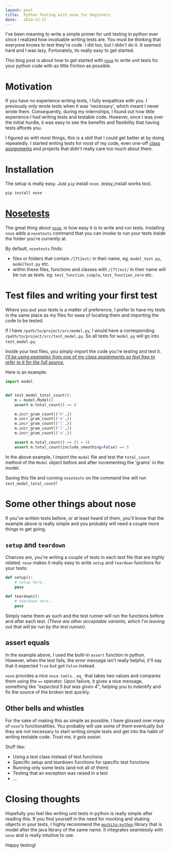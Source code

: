 ```yaml
---
layout: post
title:  Python Testing with nose for beginners
date:   2014-12-17
---
```

I've been meaning to write a simple primer for unit testing in python ever since
I realized how invaluable writing tests are. You must be thinking that everyone
knows to test they're code. I did too, but I didn't do it. It seemed hard and I
was lazy. Fortunately, its really easy to get started.

This blog post is about how to get started with [`nose`][nose] to write unit
tests for your python code with as little friction as possible.

<!--more-->

# Motivation
If you have no experience writing tests, I fully empathize with you. I
previously only wrote tests when it was 'necessary', which meant I never wrote
them. Consequently, during my internships, I found out how little experience I
had writing tests and testable code. However, once I was over the initial
hurdle, it was easy to see the benefits and flexibility that having tests
affords you.

I figured as with most things, this is a skill that I could get better at by
doing repeatedly. I started writing tests for most of my code, even one-off
[class][cs4248] [assignments][cs3245] and projects that didn't really care too
much about them.

# Installation
The setup is really easy. Just `pip` install `nose`. (easy\_install
works too).

```bash
pip install nose
```

# [Nosetests][nose]
The great thing about [`nose`][nose], is how easy it is to write and run tests.
Installing `nose` adds a `nosetests` command that you can invoke to run your
tests inside the folder you're currently at.

By default, `nosetests` finds:

- files or folders that contain `/[Tt]est/` in their name, eg. `model_test.py`,
  `modelTest.py` etc.
- within these files, functions and classes with `/[Tt]est/` in their name will
  be run as tests. eg. `test_function_simple`, `test_function_zero` etc.

# Test files and writing your first test
Where you put your tests is a matter of preference, I prefer to have my tests in
the same place as my files for ease of locating them and importing the code to
be tested.

If I have `/path/to/project/src/model.py`, I would have a corresponding
`/path/to/project/src/test_model.py`. So all tests for `model.py` will go into
`test_model.py`.

Inside your test files, you simply import the code you're testing and test it.
[_I'll be using examples from one of my class assignments so feel free to refer to it for the full source._][cs3245]

Here is an example:

```py
import model


def test_model_total_count():
    m = model.Model()
    assert m.total_count() == 0

    m.incr_gram_count(('h',))
    m.incr_gram_count(('e',))
    m.incr_gram_count(('l',))
    m.incr_gram_count(('l',))
    m.incr_gram_count(('o',))

    assert m.total_count() == (5 + 4)
    assert m.total_count(include_smoothing=False) == 5
```

In the above example, I import the `model` file and test the `total_count`
method of the `Model` object before and after incrementing the 'grams' in the
model.

Saving this file and running `nosetests` on the command line will run
`test_model_total_count`!

# Some other things about nose
If you've written tests before, or at least heard of them, you'll know that the
example above is really simple and you probably will need a couple more things
to get going.

## `setup` and `teardown`
Chances are, you're writing a couple of tests in each test file that are highly
related. `nose` makes it really easy to write `setup` and `teardown` functions
for your tests:

```py
def setup():
    # setup here..
    pass

def teardown():
    # teardown here..
    pass
```

Simply name them as such and the test runner will run the functions before and after
each test. _(There are other acceptable variants, which I'm leaving out that will be run
by the test runner)_.

## assert equals
In the example above, I used the built-in `assert` function in python. However,
when the test fails, the error message isn't really helpful, it'll say that it
expected `True` but got `False` instead.

`nose` provides a nice `nose.tools._eq_` that takes two values and compares them
using the `==` operator. Upon failure, it gives a nice message, something like
_"expected 5 but was given 4"_, helping you to indentify and fix the source of the
broken test quickly.


## Other bells and whistles
For the sake of making this as simple as possible, I have glossed over
many of `nose`'s functionalities. You probably will use some of them eventually
but they are not necessary to start writing simple tests and get into the habit
of writing testable code. _Trust me, it gets easier._

Stuff like:

- Using a test class instead of test functions
- Specific setup and teardown functions for specific test functions
- Running only some tests (and not all of them)
- Testing that an exception was raised in a test
- ...

# Closing thoughts
Hopefully you feel like writing unit tests in python is really simple after
reading this. If you find yourself in the need for mocking and stubing objects
in your tests, I highly recommend the [`mockito-python`][mockito-python] library
that is model after the java library of the same name. It integrates seamlessly
with `nose` and is really intuitive to use.

Happy testing!

 [cs4248]: https://github.com/ymichael/cs4248
 [cs3245]: https://github.com/ymichael/cs3245-hw
 [nose]: https://nose.readthedocs.org/en/latest/
 [mockito-python]: https://code.google.com/p/mockito-python/
